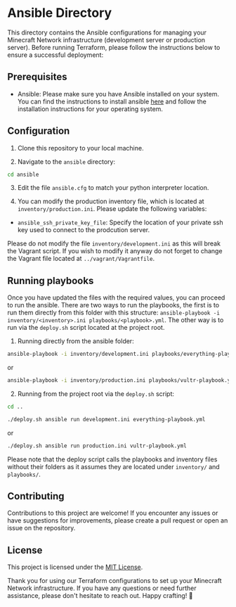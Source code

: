 # Ansible Directory

This directory contains the Ansible configurations for managing your Minecraft Network infrastructure (development server or production server). Before running Terraform, please follow the instructions below to ensure a successful deployment:

## Prerequisites

- Ansible: Please make sure you have Ansible installed on your system. You can find the instructions to install ansible [here](https://docs.ansible.com/ansible/latest/installation_guide/intro_installation.html) and follow the installation instructions for your operating system.

## Configuration

1. Clone this repository to your local machine.

2. Navigate to the `ansible` directory:

```bash
cd ansible
```

3. Edit the file `ansible.cfg` to match your python interpreter location.

4. You can modify the production inventory file, which is located at `inventory/production.ini`. Please update the following variables:

- `ansible_ssh_private_key_file`: Specify the location of your private ssh key used to connect to the prodcution server.

Please do not modify the file `inventory/development.ini` as this will break the Vagrant script. If you wish to modify it anyway do not forget to change the Vagrant file located at `../vagrant/Vagrantfile`.

## Running playbooks

Once you have updated the files with the required values, you can proceed to run the ansible. There are two ways to run the playbooks, the first is to run them directly from this folder with this structure: `ansible-playbook -i inventory/<inventory>.ini playbooks/<playbook>.yml`. The other way is to run via the `deploy.sh` script located at the project root.

1. Running directly from the ansible folder:

```bash
ansible-playbook -i inventory/development.ini playbooks/everything-playbook.yml
```

or

```bash
ansible-playbook -i inventory/production.ini playbooks/vultr-playbook.yml
```

2. Running from the project root via the `deploy.sh` script:

```bash
cd ..
```

```bash
./deploy.sh ansible run development.ini everything-playbook.yml
```

or

```bash
./deploy.sh ansible run production.ini vultr-playbook.yml
```

Please note that the deploy script calls the playbooks and inventory files without their folders as it assumes they are located under `inventory/` and `playbooks/`.

## Contributing

Contributions to this project are welcome! If you encounter any issues or have suggestions for improvements, please create a pull request or open an issue on the repository.

## License

This project is licensed under the [MIT License](../LICENSE).

Thank you for using our Terraform configurations to set up your Minecraft Network infrastructure. If you have any questions or need further assistance, please don't hesitate to reach out. Happy crafting! 🚀